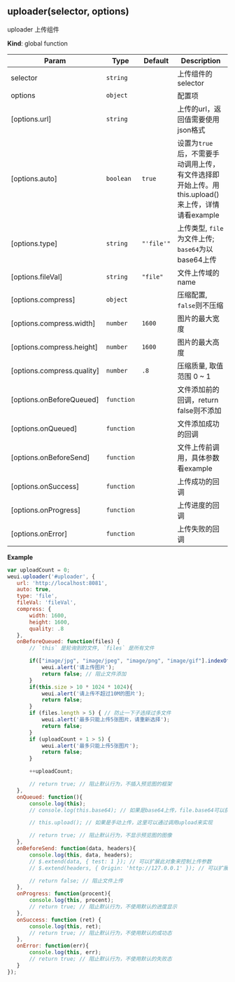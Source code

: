 <a name="uploader"></a>

## uploader(selector, options)
uploader 上传组件

**Kind**: global function  

| Param | Type | Default | Description |
| --- | --- | --- | --- |
| selector | <code>string</code> |  | 上传组件的selector |
| options | <code>object</code> |  | 配置项 |
| [options.url] | <code>string</code> |  | 上传的url，返回值需要使用json格式 |
| [options.auto] | <code>boolean</code> | <code>true</code> | 设置为`true`后，不需要手动调用上传，有文件选择即开始上传。用this.upload()来上传，详情请看example |
| [options.type] | <code>string</code> | <code>&quot;&#x27;file&#x27;&quot;</code> | 上传类型, `file`为文件上传; `base64`为以base64上传 |
| [options.fileVal] | <code>string</code> | <code>&quot;file&quot;</code> | 文件上传域的name |
| [options.compress] | <code>object</code> |  | 压缩配置, `false`则不压缩 |
| [options.compress.width] | <code>number</code> | <code>1600</code> | 图片的最大宽度 |
| [options.compress.height] | <code>number</code> | <code>1600</code> | 图片的最大高度 |
| [options.compress.quality] | <code>number</code> | <code>.8</code> | 压缩质量, 取值范围 0 ~ 1 |
| [options.onBeforeQueued] | <code>function</code> |  | 文件添加前的回调，return false则不添加 |
| [options.onQueued] | <code>function</code> |  | 文件添加成功的回调 |
| [options.onBeforeSend] | <code>function</code> |  | 文件上传前调用，具体参数看example |
| [options.onSuccess] | <code>function</code> |  | 上传成功的回调 |
| [options.onProgress] | <code>function</code> |  | 上传进度的回调 |
| [options.onError] | <code>function</code> |  | 上传失败的回调 |

**Example**  
```js
var uploadCount = 0;weui.uploader('#uploader', {   url: 'http://localhost:8081',   auto: true,   type: 'file',   fileVal: 'fileVal',   compress: {       width: 1600,       height: 1600,       quality: .8   },   onBeforeQueued: function(files) {       // `this` 是轮询到的文件, `files` 是所有文件       if(["image/jpg", "image/jpeg", "image/png", "image/gif"].indexOf(this.type) < 0){           weui.alert('请上传图片');           return false; // 阻止文件添加       }       if(this.size > 10 * 1024 * 1024){           weui.alert('请上传不超过10M的图片');           return false;       }       if (files.length > 5) { // 防止一下子选择过多文件           weui.alert('最多只能上传5张图片，请重新选择');           return false;       }       if (uploadCount + 1 > 5) {           weui.alert('最多只能上传5张图片');           return false;       }       ++uploadCount;       // return true; // 阻止默认行为，不插入预览图的框架   },   onQueued: function(){       console.log(this);       // console.log(this.base64); // 如果是base64上传，file.base64可以获得文件的base64       // this.upload(); // 如果是手动上传，这里可以通过调用upload来实现       // return true; // 阻止默认行为，不显示预览图的图像   },   onBeforeSend: function(data, headers){       console.log(this, data, headers);       // $.extend(data, { test: 1 }); // 可以扩展此对象来控制上传参数       // $.extend(headers, { Origin: 'http://127.0.0.1' }); // 可以扩展此对象来控制上传头部       // return false; // 阻止文件上传   },   onProgress: function(procent){       console.log(this, procent);       // return true; // 阻止默认行为，不使用默认的进度显示   },   onSuccess: function (ret) {       console.log(this, ret);       // return true; // 阻止默认行为，不使用默认的成功态   },   onError: function(err){       console.log(this, err);       // return true; // 阻止默认行为，不使用默认的失败态   }});
```
